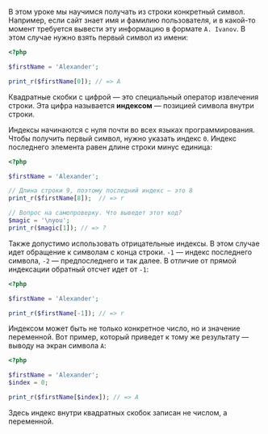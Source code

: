 В этом уроке мы научимся получать из строки конкретный символ. Например, если сайт знает имя и фамилию пользователя, и в какой-то момент требуется вывести эту информацию в формате `A. Ivanov`. В этом случае нужно взять первый символ из имени:

```php
<?php

$firstName = 'Alexander';

print_r($firstName[0]); // => A
```

Квадратные скобки с цифрой — это специальный оператор извлечения строки. Эта цифра называется **индексом** — позицией символа внутри строки.

Индексы начинаются с нуля почти во всех языках программирования. Чтобы получить первый символ, нужно указать индекс `0`. Индекс последнего элемента равен длине строки минус единица:

```php
<?php

$firstName = 'Alexander';

// Длина строки 9, поэтому последний индекс — это 8
print_r($firstName[8]);  // => r

// Вопрос на самопроверку. Что выведет этот код?
$magic = '\nyou';
print_r($magic[1]); // => ?
```

Также допустимо использовать отрицательные индексы. В этом случае идет обращение к символам с конца строки. `-1` — индекс последнего символа, `-2` — предпоследнего и так далее. В отличие от прямой индексации обратный отсчет идет от `-1`:

```php
<?php

$firstName = 'Alexander';

print_r($firstName[-1]); // => r
```

Индексом может быть не только конкретное число, но и значение переменной. Вот пример, который приведет к тому же результату — выводу на экран символа `A`:

```php
<?php

$firstName = 'Alexander';
$index = 0;

print_r($firstName[$index]); // => A
```

Здесь индекс внутри квадратных скобок записан не числом, а переменной.
